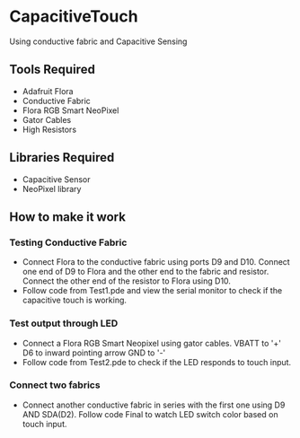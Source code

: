 # CapacitiveTouch
Using conductive fabric and Capacitive Sensing

## Tools Required
- Adafruit Flora
- Conductive Fabric
- Flora RGB Smart NeoPixel
- Gator Cables
- High Resistors

## Libraries Required
- Capacitive Sensor
- NeoPixel library


## How to make it work
### Testing Conductive Fabric
- Connect Flora to the conductive fabric using ports D9 and D10. Connect one end of D9 to Flora and the other end to the fabric and resistor. Connect the other end of the resistor to Flora using D10. 
- Follow code from Test1.pde and view the serial monitor to check if the capacitive touch is working.

### Test output through LED
- Connect a Flora RGB Smart Neopixel using gator cables. 
 VBATT to '+'
 D6 to inward pointing arrow
 GND to '-'
- Follow code from Test2.pde to check if the LED responds to touch input.

### Connect two fabrics
- Connect another conductive fabric in series with the first one using D9 AND SDA(D2). Follow code Final to watch LED switch color based on touch input.

